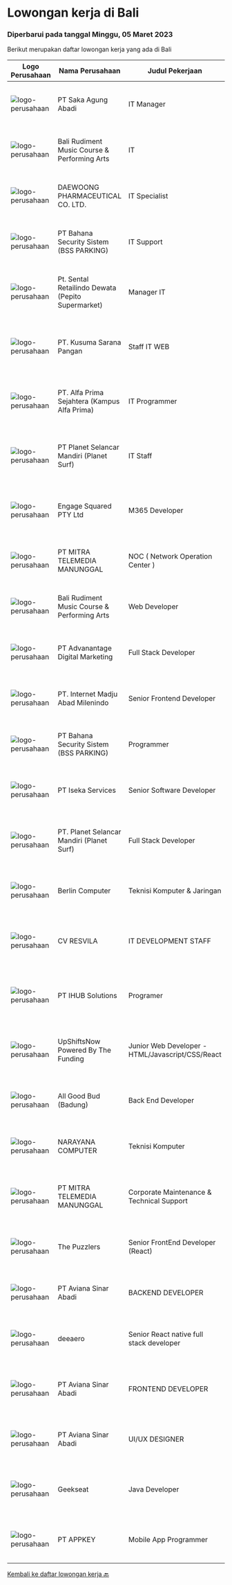 
  # Lowongan kerja di Bali

  ### Diperbarui pada tanggal Minggu, 05 Maret 2023

  Berikut merupakan daftar lowongan kerja yang ada di Bali

  |Logo Perusahaan | Nama Perusahaan | Judul Pekerjaan | Gaji Pekerjaan | Lokasi | Deskripsi | Tanggal diunggah | Pranala |
  | -------------- | --------------- | --------------- | --------- | --------- | -------------- | ------- | ----------- |
  |![logo-perusahaan](https://image-service-cdn.seek.com.au/384a1db14e62f7da63b57a7ef324b876fe6c149b/ee4dce1061f3f616224767ad58cb2fc751b8d2dc)|PT Saka Agung Abadi|IT Manager|Rp. 10.000.000-Rp. 14.000.000|Denpasar|Lead large IT projects, including the design and deployment of new IT systems and services2. Monitor performance of information technology systems to...|Jumat, 03 Maret 2023|https://www.jobstreet.co.id/id/job/it-manager-4247273?token=0~75a5641f-0201-4d65-8207-83f7373fb746&sectionRank=1&jobId=jobstreet-id-job-4247273|
|![logo-perusahaan](https://i.ibb.co/sqvTCh9/112815900-stock-vector-no-image-available-icon-flat-vector.webp)|Bali Rudiment Music Course & Performing Arts|IT|---|Padang|Freshgraduate dari bidang ilmu komputer, teknologi informasi Menguasai bahasa pemrograman Memahami jaringan komputer, instalasi software dan hardware...|Sabtu, 04 Maret 2023|https://www.jobstreet.co.id/id/job/it-1034842336?token=0~75a5641f-0201-4d65-8207-83f7373fb746&sectionRank=2&jobId=jobstreet-id-job-1034842336|
|![logo-perusahaan](https://image-service-cdn.seek.com.au/152216e6c782161f857b3a3c704c71d955388cb9/ee4dce1061f3f616224767ad58cb2fc751b8d2dc)|DAEWOONG PHARMACEUTICAL CO. LTD.|IT Specialist|---|Bali|Responsibilities: Software, hardware, and network system’s installation, fixation, and configuration Maintain asset such as monitor, phone, cables...|Kamis, 02 Maret 2023|https://www.jobstreet.co.id/id/job/it-specialist-4245666?token=0~75a5641f-0201-4d65-8207-83f7373fb746&sectionRank=3&jobId=jobstreet-id-job-4245666|
|![logo-perusahaan](https://i.ibb.co/sqvTCh9/112815900-stock-vector-no-image-available-icon-flat-vector.webp)|PT Bahana Security Sistem (BSS PARKING)|IT Support|---|Padang|Kualifikasi:• Pendidikan minimal D3 (Jurusan Mesin/ Elektro/ Sipil/ IT)• Mampu mengoperasikan komputer dan (Ms. Word &amp; Excel)• Menguasai sistem...|Sabtu, 04 Maret 2023|https://www.jobstreet.co.id/id/job/it-support-1034859311?token=0~75a5641f-0201-4d65-8207-83f7373fb746&sectionRank=4&jobId=jobstreet-id-job-1034859311|
|![logo-perusahaan](https://i.ibb.co/sqvTCh9/112815900-stock-vector-no-image-available-icon-flat-vector.webp)|Pt. Sental Retailindo Dewata (Pepito Supermarket)|Manager IT|---|Kuta|Merencanakan strategi implementasi atas kebijakan perusahaanMemastikan semua sistem IT dapat berjalan dengan lancarMemonitor pelaksanaan strategi dan...|Sabtu, 04 Maret 2023|https://www.jobstreet.co.id/id/job/manager-it-1034914751?token=0~75a5641f-0201-4d65-8207-83f7373fb746&sectionRank=5&jobId=jobstreet-id-job-1034914751|
|![logo-perusahaan](https://i.ibb.co/sqvTCh9/112815900-stock-vector-no-image-available-icon-flat-vector.webp)|PT. Kusuma Sarana Pangan|Staff IT WEB|---|Bali|PT. KUSUMA SARANA PANGANPenempatan di : TabananDeskripsi Pekerjaan : Melakukan analisa terkait pengembangan sistem situs web / aplikasi dan Melakukan...|Sabtu, 04 Maret 2023|https://www.jobstreet.co.id/id/job/staff-it-web-1034797413?token=0~75a5641f-0201-4d65-8207-83f7373fb746&sectionRank=6&jobId=jobstreet-id-job-1034797413|
|![logo-perusahaan](https://i.ibb.co/sqvTCh9/112815900-stock-vector-no-image-available-icon-flat-vector.webp)|PT. Alfa Prima Sejahtera (Kampus Alfa Prima)|IT Programmer|---|Bali|KAPAN TERAKHIR KALI ANDA MERASA BENAR-BENAR BAHAGIA DALAM BEKERJA?Ayo seru-seruan bareng kami di Alfa Prima. Sebuah Lembaga  Pendidikan yang sedang...|Sabtu, 04 Maret 2023|https://www.jobstreet.co.id/id/job/it-programmer-1034957002?token=0~75a5641f-0201-4d65-8207-83f7373fb746&sectionRank=7&jobId=jobstreet-id-job-1034957002|
|![logo-perusahaan](https://image-service-cdn.seek.com.au/9a17f6158932b294e24ba264a1e5b00bc07424ec/ee4dce1061f3f616224767ad58cb2fc751b8d2dc)|PT Planet Selancar Mandiri (Planet Surf)|IT Staff|---|Badung|Deskripsi Pekerjaan:1. Menyediakan pengadaan barang IT: memberikan referensi kepada user, penawaran, pengajuan dan penyerahan barang kepada user2....|Kamis, 02 Maret 2023|https://www.jobstreet.co.id/id/job/it-staff-1034687025?token=0~75a5641f-0201-4d65-8207-83f7373fb746&sectionRank=8&jobId=jobstreet-id-job-1034687025|
|![logo-perusahaan](https://image-service-cdn.seek.com.au/050665587d40b03b2fbfac8752a56a33ccf21b5f/ee4dce1061f3f616224767ad58cb2fc751b8d2dc)|Engage Squared PTY Ltd|M365 Developer|---|Bali|Work on the cutting edge of Microsoft 365 development!Are you a gun at using React, SharePoint Framework (SPFx), Azure, PowerShell and .Net Core to...|Sabtu, 04 Maret 2023|https://www.jobstreet.co.id/id/job/m365-developer-5283748/origin/my?token=0~75a5641f-0201-4d65-8207-83f7373fb746&sectionRank=9&jobId=jobstreet-my-job-5283748|
|![logo-perusahaan](https://image-service-cdn.seek.com.au/398a6ca8294170c3b5681b36d7ad4334c52062ed/ee4dce1061f3f616224767ad58cb2fc751b8d2dc)|PT MITRA TELEMEDIA MANUNGGAL|NOC ( Network Operation Center )|---|Bali|NOC Duties and Responsibilities: - Monitoring IT &amp; networking infrastructure through a monitoring dashboard- Execute BAU activities- Daily report,...|Sabtu, 04 Maret 2023|https://www.jobstreet.co.id/id/job/noc-network-operation-center-1034745665?token=0~75a5641f-0201-4d65-8207-83f7373fb746&sectionRank=10&jobId=jobstreet-id-job-1034745665|
|![logo-perusahaan](https://i.ibb.co/sqvTCh9/112815900-stock-vector-no-image-available-icon-flat-vector.webp)|Bali Rudiment Music Course & Performing Arts|Web Developer|---|Padang|Freshgraduate dari bidang ilmu komputer, teknologi informasi  Menguasai bahasa pemrograman Memahami jaringan komputer, instalasi software dan hardware...|Sabtu, 04 Maret 2023|https://www.jobstreet.co.id/id/job/web-developer-1034842344?token=0~75a5641f-0201-4d65-8207-83f7373fb746&sectionRank=11&jobId=jobstreet-id-job-1034842344|
|![logo-perusahaan](https://image-service-cdn.seek.com.au/afd397dfd41fefdf63649810e7010bfecfd7af7b/ee4dce1061f3f616224767ad58cb2fc751b8d2dc)|PT Advanantage Digital Marketing|Full Stack Developer|Rp. 15.000.000-Rp. 20.000.000|Bali|Job descriptionThe role is suited to a Developer with strong initiative and with Laravel/Vue experience as you will mostly be involved with backend...|Sabtu, 04 Maret 2023|https://www.jobstreet.co.id/id/job/full-stack-developer-4222518?token=0~75a5641f-0201-4d65-8207-83f7373fb746&sectionRank=12&jobId=jobstreet-id-job-4222518|
|![logo-perusahaan](https://image-service-cdn.seek.com.au/717673142f6d230f2388ba3a1bcf28dd90c24a9f/ee4dce1061f3f616224767ad58cb2fc751b8d2dc)|PT. Internet Madju Abad Milenindo|Senior Frontend Developer|---|Bali|Job Descriptions Turning UI/UX designs into prototypes, creating excellent interactions from designs Writing reusable code and libraries to a standard...|Jumat, 03 Maret 2023|https://www.jobstreet.co.id/id/job/senior-frontend-developer-4248073?token=0~75a5641f-0201-4d65-8207-83f7373fb746&sectionRank=13&jobId=jobstreet-id-job-4248073|
|![logo-perusahaan](https://i.ibb.co/sqvTCh9/112815900-stock-vector-no-image-available-icon-flat-vector.webp)|PT Bahana Security Sistem (BSS PARKING)|Programmer|---|Padang|Kualifikasi: Pria/WanitaKomunikatif, dapat bekerja dalam Team &amp; IndividuPendidikan minimal D3 (Jurusan Teknik Informatika / Sistem Informasi/...|Sabtu, 04 Maret 2023|https://www.jobstreet.co.id/id/job/programmer-1034825163?token=0~75a5641f-0201-4d65-8207-83f7373fb746&sectionRank=14&jobId=jobstreet-id-job-1034825163|
|![logo-perusahaan](https://image-service-cdn.seek.com.au/48f17f16a37d7ca19186c95222634d777fe9e0bf/ee4dce1061f3f616224767ad58cb2fc751b8d2dc)|PT Iseka Services|Senior Software Developer|---|Bali|PT Iseka Services is an exciting new technology provider whose main goal is to help companies of all sizes transfer to the Digital World utilising...|Sabtu, 04 Maret 2023|https://www.jobstreet.co.id/id/job/senior-software-developer-4236939?token=0~75a5641f-0201-4d65-8207-83f7373fb746&sectionRank=15&jobId=jobstreet-id-job-4236939|
|![logo-perusahaan](https://image-service-cdn.seek.com.au/9a17f6158932b294e24ba264a1e5b00bc07424ec/ee4dce1061f3f616224767ad58cb2fc751b8d2dc)|PT. Planet Selancar Mandiri (Planet Surf)|Full Stack Developer|---|Badung|Requirements: Bachelor of Computer Science/Information System Minimum has one year of working experince Minimum 20 years old and maximum 30 years old...|Jumat, 03 Maret 2023|https://www.jobstreet.co.id/id/job/full-stack-developer-4236161?token=0~75a5641f-0201-4d65-8207-83f7373fb746&sectionRank=16&jobId=jobstreet-id-job-4236161|
|![logo-perusahaan](https://i.ibb.co/sqvTCh9/112815900-stock-vector-no-image-available-icon-flat-vector.webp)|Berlin Computer|Teknisi Komputer & Jaringan|---|Denpasar|Kualifikasi : Pendidikan minimal Lulusan SMK IT Pengalaman 1 tahun Mengerti dasar komputer dan jaringan Mau belajar, jujur dan rajin Usia maksimal 30...|Jumat, 03 Maret 2023|https://www.jobstreet.co.id/id/job/teknisi-komputer-jaringan-4248297?token=0~75a5641f-0201-4d65-8207-83f7373fb746&sectionRank=17&jobId=jobstreet-id-job-4248297|
|![logo-perusahaan](https://i.ibb.co/sqvTCh9/112815900-stock-vector-no-image-available-icon-flat-vector.webp)|CV RESVILA|IT DEVELOPMENT STAFF|---|Bali|Paham Struktur dan Algoritma pemrograman Mengerti Software Development Lifecycle (SDLC) Software Security Memahami Framework React JS, React Native,...|Kamis, 02 Maret 2023|https://www.jobstreet.co.id/id/job/it-development-staff-1034623978?token=0~75a5641f-0201-4d65-8207-83f7373fb746&sectionRank=18&jobId=jobstreet-id-job-1034623978|
|![logo-perusahaan](https://i.ibb.co/sqvTCh9/112815900-stock-vector-no-image-available-icon-flat-vector.webp)|PT IHUB Solutions|Programer|---|Bali|Tugas dan tanggung jawab : Melakukan perencanaan dan merancang struktur hingga tampilan program Melakukan coding atau menulis kode program Menulis...|Sabtu, 04 Maret 2023|https://www.jobstreet.co.id/id/job/programer-1034729278?token=0~75a5641f-0201-4d65-8207-83f7373fb746&sectionRank=19&jobId=jobstreet-id-job-1034729278|
|![logo-perusahaan](https://i.ibb.co/sqvTCh9/112815900-stock-vector-no-image-available-icon-flat-vector.webp)|UpShiftsNow Powered By The Funding|Junior Web Developer - HTML/Javascript/CSS/React|---|Bali|-&gt; Are you a keen developer willing to work hard and gain a lot of experience?-&gt; Eager to learn and grow in a fast-paced equal opportunity...|Sabtu, 04 Maret 2023|https://www.jobstreet.co.id/id/job/junior-web-developer-html-javascript-css-react-1034957038?token=0~75a5641f-0201-4d65-8207-83f7373fb746&sectionRank=20&jobId=jobstreet-id-job-1034957038|
|![logo-perusahaan](https://image-service-cdn.seek.com.au/0394c3c9c0b5be7c1f09aa013b7294f9dc164a6c/ee4dce1061f3f616224767ad58cb2fc751b8d2dc)|All Good Bud (Badung)|Back End Developer|Rp. 5.000.000-Rp. 10.000.000|Badung|Job Description: Build Database &amp; API for website &amp; Mobile App Database &amp; API Maintenance Create Function &amp; Deploy to Server...|Kamis, 02 Maret 2023|https://www.jobstreet.co.id/id/job/back-end-developer-4234307?token=0~75a5641f-0201-4d65-8207-83f7373fb746&sectionRank=21&jobId=jobstreet-id-job-4234307|
|![logo-perusahaan](https://i.ibb.co/sqvTCh9/112815900-stock-vector-no-image-available-icon-flat-vector.webp)|NARAYANA COMPUTER|Teknisi Komputer|---|Denpasar|Kualifikasi : Minimal lulusan STM/Sederajat Pengalaman 1 tahun diutamakan Jujur, disiplin dan tanggung jawab dalam bekerja Dapat bekerjasama dalam tim...|Jumat, 03 Maret 2023|https://www.jobstreet.co.id/id/job/teknisi-komputer-4247206?token=0~75a5641f-0201-4d65-8207-83f7373fb746&sectionRank=22&jobId=jobstreet-id-job-4247206|
|![logo-perusahaan](https://image-service-cdn.seek.com.au/16c862207f96b3f370f64d8b44491152321c7aac/ee4dce1061f3f616224767ad58cb2fc751b8d2dc)|PT MITRA TELEMEDIA MANUNGGAL|Corporate Maintenance & Technical Support|---|Bali|Tugas Dan Tanggung Jawab Corporate Maintenance &amp; Technical Support:- Melakukan Troubleshooting onsite terhadap permasalahan/kendala yang dialami...|Kamis, 02 Maret 2023|https://www.jobstreet.co.id/id/job/corporate-maintenance-technical-support-1034745788?token=0~75a5641f-0201-4d65-8207-83f7373fb746&sectionRank=23&jobId=jobstreet-id-job-1034745788|
|![logo-perusahaan](https://image-service-cdn.seek.com.au/4ae47287cec27522c39e986cc24535eca5e62bb4/ee4dce1061f3f616224767ad58cb2fc751b8d2dc)|The Puzzlers|Senior FrontEnd Developer (React)|Rp. 18.000.000-Rp. 35.000.000|Kuta|The Puzzlers is a high-end digital agency with the HQ in Berlin, Germany. For our office in Bali we're seeking a senior frontend developer (React).Are...|Kamis, 02 Maret 2023|https://www.jobstreet.co.id/id/job/senior-frontend-developer-react-4232938?token=0~75a5641f-0201-4d65-8207-83f7373fb746&sectionRank=24&jobId=jobstreet-id-job-4232938|
|![logo-perusahaan](https://image-service-cdn.seek.com.au/0243ad14f60f27322e02b60463d133b6b8fb5d11/ee4dce1061f3f616224767ad58cb2fc751b8d2dc)|PT Aviana Sinar Abadi|BACKEND DEVELOPER|Rp. 7.000.000-Rp. 10.000.000|Denpasar|Responsibilities : Create new program and modification as required by business unit Prepare system solution on root cause as preventive action Create...|Kamis, 02 Maret 2023|https://www.jobstreet.co.id/id/job/backend-developer-4245789?token=0~75a5641f-0201-4d65-8207-83f7373fb746&sectionRank=25&jobId=jobstreet-id-job-4245789|
|![logo-perusahaan](https://i.ibb.co/sqvTCh9/112815900-stock-vector-no-image-available-icon-flat-vector.webp)|deeaero|Senior React native full stack developer|---|Gianyar|Job vacancy:Need it urgently a Senior React native full stack developer,.located work in Gianyar, Bali.Requirements:- Max age 35 years old.- Excellent...|Sabtu, 04 Maret 2023|https://www.jobstreet.co.id/id/job/senior-react-native-full-stack-developer-1034669806?token=0~75a5641f-0201-4d65-8207-83f7373fb746&sectionRank=26&jobId=jobstreet-id-job-1034669806|
|![logo-perusahaan](https://image-service-cdn.seek.com.au/0243ad14f60f27322e02b60463d133b6b8fb5d11/ee4dce1061f3f616224767ad58cb2fc751b8d2dc)|PT Aviana Sinar Abadi|FRONTEND DEVELOPER|Rp. 7.000.000-Rp. 9.800.000|Bali|FRONTEND DEVELOPERResponsibilities : Develop functional and sustainable applications with clean codes Develop new user facing features React.js...|Kamis, 02 Maret 2023|https://www.jobstreet.co.id/id/job/frontend-developer-4245776?token=0~75a5641f-0201-4d65-8207-83f7373fb746&sectionRank=27&jobId=jobstreet-id-job-4245776|
|![logo-perusahaan](https://image-service-cdn.seek.com.au/0243ad14f60f27322e02b60463d133b6b8fb5d11/ee4dce1061f3f616224767ad58cb2fc751b8d2dc)|PT Aviana Sinar Abadi|UI/UX DESIGNER|Rp. 7.000.000-Rp. 9.800.000|Denpasar|What You’ll Be Doing*Work closely with Product and Developer team to collectively define the users’ problem, Design and formulate solutions in any...|Kamis, 02 Maret 2023|https://www.jobstreet.co.id/id/job/ui-ux-designer-4245764?token=0~75a5641f-0201-4d65-8207-83f7373fb746&sectionRank=28&jobId=jobstreet-id-job-4245764|
|![logo-perusahaan](https://image-service-cdn.seek.com.au/961432dbd4f6f598e568bbe95a11411dce0703c4/ee4dce1061f3f616224767ad58cb2fc751b8d2dc)|Geekseat|Java Developer|---|Denpasar|As a Full Stack (Java) Developer you will be responsible for designing, building, maintaining, testing, and debugging our applications technology. You...|Kamis, 02 Maret 2023|https://www.jobstreet.co.id/id/job/java-developer-4226359?token=0~75a5641f-0201-4d65-8207-83f7373fb746&sectionRank=29&jobId=jobstreet-id-job-4226359|
|![logo-perusahaan](https://image-service-cdn.seek.com.au/afad074b12a760e2a687b95035dbd9fe5938cb52/ee4dce1061f3f616224767ad58cb2fc751b8d2dc)|PT APPKEY|Mobile App Programmer|Rp. 3.000.000-Rp. 4.200.000|Denpasar|PERSYARATAN: Menguasai teknologi pemrograman aplikasi mobile seperti Flutter, Java/Kotlin, iOS programming dan lain-lain. Pengalaman 1 tahun...|Kamis, 02 Maret 2023|https://www.jobstreet.co.id/id/job/mobile-app-programmer-4245530?token=0~75a5641f-0201-4d65-8207-83f7373fb746&sectionRank=30&jobId=jobstreet-id-job-4245530|


  [Kembali ke daftar lowongan kerja 🔙](../README.md#daftar-lowongan-kerja)
  
